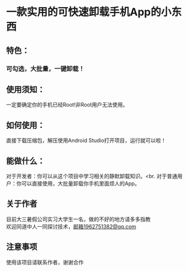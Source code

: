 # 一款实用的可快速卸载手机App的小东西
## 特色：
### 可勾选，大批量，一键卸载！
## 使用须知：
一定要确定你的手机已经Root!非Root用户无法使用。
## 如何使用：
直接下载压缩包，解压使用Android Studio打开项目，运行就可以啦！
## 能做什么：
对于开发者：你可以从这个项目中学习相关的静默卸载知识。<br.
对于普通用户：你可以直接使用，大批量卸载你手机里面烦人的App。
## 关于作者
目前大三暑假公司实习大学生一名，做的不好的地方请多多指教<br>
欢迎同道中人一同探讨技术，邮箱1962751382@qq.com<br>
## 注意事项
使用该项目请联系作者，谢谢合作
